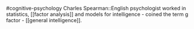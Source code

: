 #cognitive-psychology 
Charles Spearman::English psychologist worked in statistics, [[factor analysis]] and models for intelligence - coined the term g factor - [[general intelligence]].
<!--SR:!2024-04-09,3,250-->